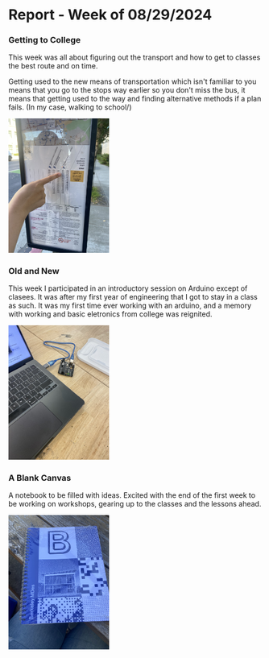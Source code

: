 # Report  - Week of 08/29/2024 #

### Getting to College ###

This week was all about figuring out the transport and how to get to classes the best route and on time. 

Getting used to the new means of transportation which isn't familiar to you means that you go to the stops way earlier so you don't miss the bus, it means that getting used to the way and finding alternative methods if a plan fails. (In my case, walking to school/)

<img width="200" alt="Figuring out Transportation" src="https://github.com/Berkeley-MDes/tdf-fa23-upasanapradhan/blob/main/assets/ACTransit.jpg">

### Old and New ###

This week I participated in an introductory session on Arduino except of clasees. It was after my first year of engineering that I got to stay in a class as such. It was my first time ever working with an arduino, and a memory with working and basic eletronics from college was reignited.

<img width="200" alt="Working with arduino" src="https://github.com/Berkeley-MDes/tdf-fa23-upasanapradhan/blob/main/assets/Arduino.jpg">

### A Blank Canvas ###

A notebook to be filled with ideas. Excited with the end of the first week to be working on workshops, gearing up to the classes and the lessons ahead.

<img width="200" alt="Getting hands on THE notebook" src="https://github.com/Berkeley-MDes/tdf-fa23-upasanapradhan/blob/main/assets/Notebook.jpg">

